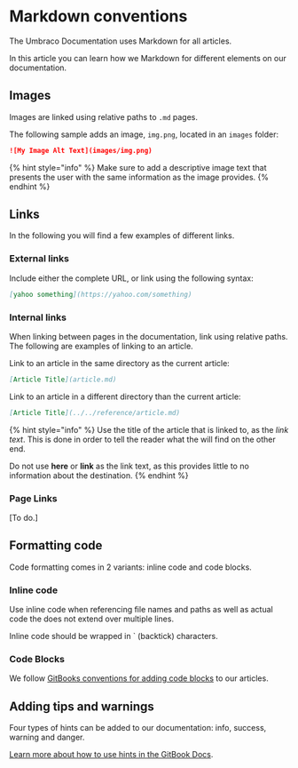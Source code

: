 # Markdown conventions

The Umbraco Documentation uses Markdown for all articles.

In this article you can learn how we Markdown for different elements on our documentation.

## Images

Images are linked using relative paths to `.md` pages.

The following sample adds an image, `img.png`, located in an `images` folder:

```markdown
![My Image Alt Text](images/img.png)
```

{% hint style="info" %}
Make sure to add a descriptive image text that presents the user with the same information as the image provides.
{% endhint %}

## Links

In the following you will find a few examples of different links.

### External links

Include either the complete URL, or link using the following syntax:

```markdown
[yahoo something](https://yahoo.com/something)
```

### Internal links

When linking between pages in the documentation, link using relative paths. The following are examples of linking to an article.

Link to an article in the same directory as the current article:

```markdown
[Article Title](article.md)
```

Link to an article in a different directory than the current article:

```markdown
[Article Title](../../reference/article.md)
```

{% hint style="info" %}
Use the title of the article that is linked to, as the *link text*. This is done in order to tell the reader what the will find on the other end.

Do not use **here** or **link** as the link text, as this provides little to no information about the destination.
{% endhint %}

### Page Links

[To do.]

## Formatting code

Code formatting comes in 2 variants: inline code and code blocks.

### Inline code

Use inline code when referencing file names and paths as well as actual code the does not extend over multiple lines.

Inline code should be wrapped in ` (backtick) characters.

### Code Blocks

We follow [GitBooks conventions for adding code blocks](https://docs.gitbook.com/tour/editor/blocks/code-block) to our articles.

## Adding tips and warnings

Four types of hints can be added to our documentation: info, success, warning and danger.

[Learn more about how to use hints in the GitBook Docs](https://docs.gitbook.com/tour/editor/blocks/hint).

